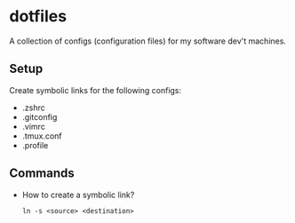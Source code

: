 # dotfiles

A collection of configs (configuration files) for my software dev't machines.

## Setup

Create symbolic links for the following configs:
- .zshrc
- .gitconfig
- .vimrc
- .tmux.conf
- .profile

## Commands

- How to create a symbolic link?
  ```
  ln -s <source> <destination>
  ```
